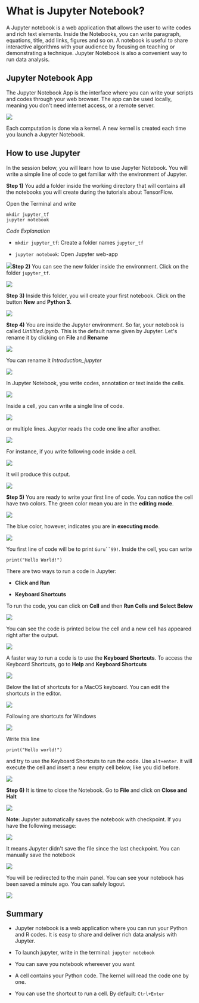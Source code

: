 
# What is Jupyter Notebook?

A Jupyter notebook is a web application that allows the user to write
codes and rich text elements. Inside the Notebooks, you can write
paragraph, equations, title, add links, figures and so on. A notebook is
useful to share interactive algorithms with your audience by focusing on
teaching or demonstrating a technique. Jupyter Notebook is also a
convenient way to run data analysis.

## Jupyter Notebook App

The Jupyter Notebook App is the interface where you can write your
scripts and codes through your web browser. The app can be used locally,
meaning you don't need internet access, or a remote server.

<img src="https://github.com/thomaspernet/Tensorflow/raw/master/tensorflow/8_jupiter-notebook_files/image029.png" >

Each computation is done via a kernel. A new kernel is created each time
you launch a Jupyter Notebook.

## How to use Jupyter

In the session below, you will learn how to use Jupyter Notebook. You
will write a simple line of code to get familiar with the environment of
Jupyter.

**Step 1)** You add a folder inside the working directory that will
contains all the notebooks you will create during the tutorials about
TensorFlow.

Open the Terminal and write

    mkdir jupyter_tf
    jupyter notebook

*Code Explanation*

-   `mkdir jupyter_tf`: Create a folder names `jupyter_tf`

-   `jupyter notebook`: Open Jupyter web-app

<img src="https://github.com/thomaspernet/Tensorflow/raw/master/tensorflow/8_jupiter-notebook_files/image030.png" >**Step 2)** You can see the new folder inside the environment. Click on
the folder `jupyter_tf`.

<img src="https://github.com/thomaspernet/Tensorflow/raw/master/tensorflow/8_jupiter-notebook_files/image031.png" >

**Step 3)** Inside this folder, you will create your first notebook.
Click on the button **New** and **Python 3**.

<img src="https://github.com/thomaspernet/Tensorflow/raw/master/tensorflow/8_jupiter-notebook_files/image032.png" >

**Step 4)** You are inside the Jupyter environment. So far, your
notebook is called *Untiltled.ipynb*. This is the default name given by
Jupyter. Let's rename it by clicking on **File** and **Rename**

<img src="https://github.com/thomaspernet/Tensorflow/raw/master/tensorflow/8_jupiter-notebook_files/image032.png" >

You can rename it *Introduction\_jupyter*

<img src="https://github.com/thomaspernet/Tensorflow/raw/master/tensorflow/8_jupiter-notebook_files/image034.png" >

In Jupyter Notebook, you write codes, annotation or text inside the
cells.

<img src="https://github.com/thomaspernet/Tensorflow/raw/master/tensorflow/8_jupiter-notebook_files/image035.png" >

Inside a cell, you can write a single line of code.

<img src="https://github.com/thomaspernet/Tensorflow/raw/master/tensorflow/8_jupiter-notebook_files/image036.png" >

or multiple lines. Jupyter reads the code one line after another.

<img src="https://github.com/thomaspernet/Tensorflow/raw/master/tensorflow/8_jupiter-notebook_files/image037.png" >

For instance, if you write following code inside a cell.

<img src="https://github.com/thomaspernet/Tensorflow/raw/master/tensorflow/8_jupiter-notebook_files/image038.png" >

It will produce this output.

<img src="https://github.com/thomaspernet/Tensorflow/raw/master/tensorflow/8_jupiter-notebook_files/image039.png" >

**Step 5)** You are ready to write your first line of code. You can
notice the cell have two colors. The green color mean you are in the
**editing mode**.

<img src="https://github.com/thomaspernet/Tensorflow/raw/master/tensorflow/8_jupiter-notebook_files/image040.png" >

The blue color, however, indicates you are in **executing mode**.

<img src="https://github.com/thomaspernet/Tensorflow/raw/master/tensorflow/8_jupiter-notebook_files/image041.png" >

You first line of code will be to print `Guru``99!`. Inside the cell,
you can write

    print("Hello World!")

There are two ways to run a code in Jupyter:

-   **Click and Run**

-   **Keyboard Shortcuts**

To run the code, you can click on **Cell** and then **Run Cells and**
**Select Below**



<img src="https://github.com/thomaspernet/Tensorflow/raw/master/tensorflow/8_jupiter-notebook_files/image042.png" >

You can see the code is printed below the cell and a new cell has
appeared right after the output.

<img src="https://github.com/thomaspernet/Tensorflow/raw/master/tensorflow/8_jupiter-notebook_files/image043.png" >

A faster way to run a code is to use the **Keyboard Shortcuts**. To
access the Keyboard Shortcuts, go to **Help** and **Keyboard Shortcuts**

<img src="https://github.com/thomaspernet/Tensorflow/raw/master/tensorflow/8_jupiter-notebook_files/image044.png" >

Below the list of shortcuts for a MacOS keyboard. You can edit the
shortcuts in the editor.

<img src="https://github.com/thomaspernet/Tensorflow/raw/master/tensorflow/8_jupiter-notebook_files/image045.png" >

Following are shortcuts for Windows

<img src="https://github.com/thomaspernet/Tensorflow/raw/master/tensorflow/8_jupiter-notebook_files/image046.png" >

Write this line

    print("Hello world!")

and try to use the Keyboard Shortcuts to run the code. Use `alt+enter`.
it will execute the cell and insert a new empty cell below, like you did
before.

<img src="https://github.com/thomaspernet/Tensorflow/raw/master/tensorflow/8_jupiter-notebook_files/image047.png" >

**Step 6)** It is time to close the Notebook. Go to **File** and click
on **Close and Halt**

<img src="https://github.com/thomaspernet/Tensorflow/raw/master/tensorflow/8_jupiter-notebook_files/image048.png" >

**Note**: Jupyter automatically saves the notebook with checkpoint. If
you have the following message:

<img src="https://github.com/thomaspernet/Tensorflow/raw/master/tensorflow/8_jupiter-notebook_files/image049.png" >

It means Jupyter didn't save the file since the last checkpoint. You can
manually save the notebook

<img src="https://github.com/thomaspernet/Tensorflow/raw/master/tensorflow/8_jupiter-notebook_files/image050.png" >

You will be redirected to the main panel. You can see your notebook has
been saved a minute ago. You can safely logout.

<img src="https://github.com/thomaspernet/Tensorflow/raw/master/tensorflow/8_jupiter-notebook_files/image051.png" >

## Summary

-   Jupyter notebook is a web application where you can run your Python
    and R codes. It is easy to share and deliver rich data analysis with
    Jupyter.

-   To launch jupyter, write in the terminal: `jupyter notebook`

-   You can save you notebook whereever you want

-   A cell contains your Python code. The kernel will read the code one
    by one.

-   You can use the shortcut to run a cell. By default: `Ctrl+Enter`



